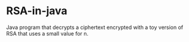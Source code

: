 # RSA-in-java
Java program that decrypts a ciphertext encrypted with a toy version of RSA that uses a small value for n.
